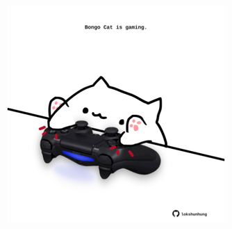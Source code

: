 <!-- built at 13/08/2022, 06:01:09 UTC -->
<p align="center">
  <img width="500" height="500" src="./ReadmeImage.svg">
</p>
